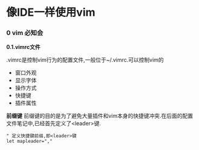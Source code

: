 # 像IDE一样使用vim

### 0 vim 必知会

**0.1.vimrc文件**

.vimrc是控制vim行为的配置文件,一般位于~\/.vimrc.可以控制vim的

* 窗口外观
* 显示字体
* 操作方式
* 快捷键
* 插件属性

**前缀键**
前缀键的目的是为了避免大量插件和vim本身的快捷键冲突.在后面的配置文件笔记中,已经首先定义了&lt;leader&gt;键.

```
" 定义快捷键前缀,即<leader>键
let mapleader=","
```

